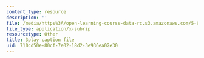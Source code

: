 ```yaml
---
content_type: resource
description: ''
file: /media/https%3A/open-learning-course-data-rc.s3.amazonaws.com/5-61-physical-chemistry-fall-2017/710cd50e80cf7e0218d23e936ea02e30_IZ405_YLKJQ.srt
file_type: application/x-subrip
resourcetype: Other
title: 3play caption file
uid: 710cd50e-80cf-7e02-18d2-3e936ea02e30
---
```

